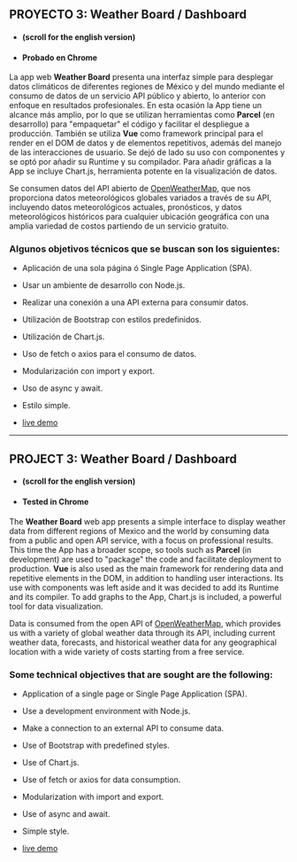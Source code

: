 ## PROYECTO 3: Weather Board / Dashboard
- #### (scroll for the english version)
- #### Probado en Chrome


La app web **Weather Board** presenta una interfaz simple para desplegar datos climáticos de diferentes regiones de México y del mundo mediante el consumo de datos de un servicio API público y abierto, lo anterior con enfoque en resultados profesionales. En esta ocasión la App tiene un alcance más amplio, por lo que se utilizan herramientas como **Parcel** (en desarrollo) para "empaquetar" el código y facilitar el despliegue a producción. También se utiliza **Vue** como framework principal para el render en el DOM de datos y de elementos repetitivos, además del manejo de las interacciones de usuario. Se dejó de lado su uso con componentes y se optó por añadir su Runtime y su compilador. Para añadir gráficas a la App se incluye Chart.js, herramienta potente en la visualización de datos. 

Se consumen datos del API abierto de [OpenWeatherMap](https://openweathermap.org/), que nos proporciona datos meteorológicos globales variados a través de su API, incluyendo datos meteorológicos actuales, pronósticos, y datos meteorológicos históricos para cualquier ubicación geográfica con una amplia variedad de costos partiendo de un servicio gratuito.


### Algunos objetivos técnicos que se buscan son los siguientes:

 - Aplicación de una sola página ó Single Page Application (SPA).
 - Usar un ambiente de desarrollo con Node.js.
 - Realizar una conexión a una API externa para consumir datos.
 - Utilización de Bootstrap con estilos predefinidos.
 - Utilización de Chart.js.
 - Uso de fetch o axios para el consumo de datos.
 - Modularización con import y export.
 - Uso de async y await.
 - Estilo simple.


- [live demo](https://xcamarillox.github.io/proyecto-3/index.html)

_________________


## PROJECT 3: Weather Board / Dashboard
- #### (scroll for the english version)
- #### Tested in Chrome


The **Weather Board** web app presents a simple interface to display weather data from different regions of Mexico and the world by consuming data from a public and open API service, with a focus on professional results. This time the App has a broader scope, so tools such as **Parcel** (in development) are used to "package" the code and facilitate deployment to production. **Vue** is also used as the main framework for rendering data and repetitive elements in the DOM, in addition to handling user interactions. Its use with components was left aside and it was decided to add its Runtime and its compiler. To add graphs to the App, Chart.js is included, a powerful tool for data visualization.

Data is consumed from the open API of [OpenWeatherMap](https://openweathermap.org/), which provides us with a variety of global weather data through its API, including current weather data, forecasts, and historical weather data for any geographical location with a wide variety of costs starting from a free service.


### Some technical objectives that are sought are the following:

 - Application of a single page or Single Page Application (SPA).
 - Use a development environment with Node.js.
 - Make a connection to an external API to consume data.
 - Use of Bootstrap with predefined styles.
 - Use of Chart.js.
 - Use of fetch or axios for data consumption.
 - Modularization with import and export.
 - Use of async and await.
 - Simple style.


- [live demo](https://xcamarillox.github.io/proyecto-3/index.html)